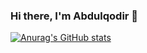 ### Hi there, I'm Abdulqodir 👋

[![Anurag's GitHub stats](https://github-readme-stats.vercel.app/api?username=qoudri4re)](https://github.com/anuraghazra/github-readme-stats)

<!--
**qoudri4re/qoudri4re** is a ✨ _special_ ✨ repository because its `README.md` (this file) appears on your GitHub profile.

Here are some ideas to get you started:

- 🌱 I’m currently learning Backend languages.
- 🤔 I’m looking for help with ...
- 💬 Ask me about ...
- 📫 How to reach me: qoudri4re@mail.com,  
-->

